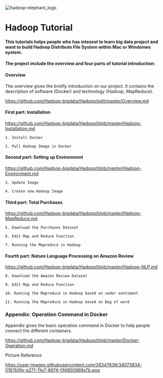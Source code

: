 ![hadoop-elephant_logo](https://user-images.githubusercontent.com/26347639/34073834-0167b5fe-e271-11e7-8974-0f4850969a7b.png)

# Hadoop Tutorial

#### This tutorials helps people who has intesest to learn big data project and want to build Hadoop Distribute File System within Mac or Windonws system.

#### The project include the overview and four parts of tutorial introduction: 

#### Overview

The overview gives the briefly introduction on our project. It contains the description of software (Docker) and technology (Hadoop, MapReduce). 

https://github.com/Hadoop-bigdata/Hadoop/edit/master/Overview.md


#### First part: Installation

https://github.com/Hadoop-bigdata/Hadoop/blob/master/Hadoop-Installation.md

```
1. Install Docker
	
2. Pull Hadoop Image in Docker
```

#### Second part: Setting up Environment

https://github.com/Hadoop-bigdata/Hadoop/blob/master/Hadoop-Environment.md

```
3. Update Image

4. Create new Hadoop Image
```

#### Third part: Total Purchases  

https://github.com/Hadoop-bigdata/Hadoop/blob/master/Hadoop-MapReduce.md

```
5. Download the Purchases Dataset

6. Edit Map and Reduce Function

7. Running the Mapreduce in Hadoop
```

#### Fourth part: Nature Language Processing on Amazon Review

https://github.com/Hadoop-bigdata/Hadoop/blob/master/Hadoop-NLP.md

```
8. Download the Amazon Review Dataset

9. Edit Map and Reduce Function

10. Running the Mapreduce in Hadoop based on vader sentiment

11. Running the Mapreduce in Hadoop based on Bag of word
```

### Appendix: Operation Command in Docker

Appendix gives the basic operation command in Docker to help people connect the different containers.

https://github.com/Hadoop-bigdata/Hadoop/blob/master/Docker-Operation.md


Picture Reference 

https://user-images.githubusercontent.com/26347639/34073834-0167b5fe-e271-11e7-8974-0f4850969a7b.png
